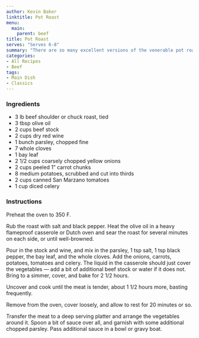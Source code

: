 ```yaml
---
author: Kevin Baker
linktitle: Pot Roast
menu:
  main:
    parent: beef
title: Pot Roast
serves: "Serves 6-8"
summary: "There are so many excellent versions of the venerable pot roast. This recipe is one of them."
categories:
- All Recipes
- Beef
tags:
- Main Dish
- Classics
---
```

### Ingredients

<div class="ingredient-list">

* 3 lb beef shoulder or chuck roast, tied  
* 3 tbsp olive oil  
* 2 cups beef stock  
* 2 cups dry red wine  
* 1 bunch parsley, chopped fine  
* 7 whole cloves  
* 1 bay leaf  
* 2 1/2 cups coarsely chopped yellow onions  
* 2 cups  peeled 1” carrot chunks  
* 8 medium potatoes, scrubbed and cut into thirds  
* 2 cups canned San Marzano tomatoes   
* 1 cup diced celery   

</div>

### Instructions
Preheat the oven to 350 F.

Rub the roast with salt and black pepper.  Heat the olive oil in a heavy flameproof casserole or Dutch oven and sear the roast for several minutes on each side, or until well-browned.

Pour in the stock and wine, and mix in the parsley, 1 tsp salt, 1 tsp black pepper, the bay leaf, and the whole cloves.  Add the onions, carrots, potatoes, tomatoes and celery. The liquid in the casserole should just cover the vegetables — add a bit of additional beef stock or water if it does not. Bring to a simmer, cover, and bake for 2 1/2 hours.

Uncover and cook until the meat is tender, about 1 1/2 hours more, basting frequently.

Remove from the oven, cover loosely, and allow to rest for 20 minutes or so.

Transfer the meat to a deep serving platter and arrange the vegetables around it. Spoon a bit of sauce over all, and garnish with some additional chopped parsley. Pass additional sauce in a bowl or gravy boat.
